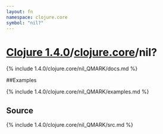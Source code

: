 ```yaml
---
layout: fn
namespace: clojure.core
symbol: "nil?"
---
```


# [Clojure 1.4.0](../../)/[clojure.core](../)/nil?

{% include 1.4.0/clojure.core/nil_QMARK/docs.md %}

##Examples

{% include 1.4.0/clojure.core/nil_QMARK/examples.md %}
## Source
{% include 1.4.0/clojure.core/nil_QMARK/src.md %}

